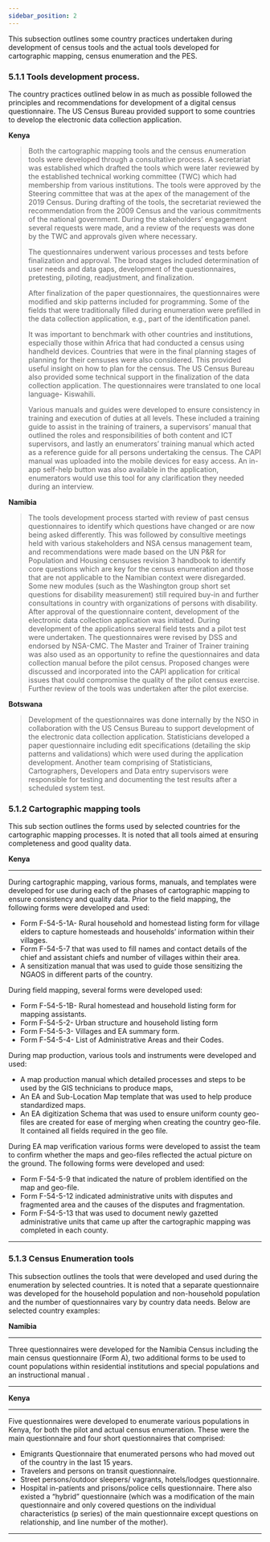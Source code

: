 ```yaml
---
sidebar_position: 2
---
```




This subsection outlines some country practices undertaken during development of census tools and the actual tools developed for cartographic mapping, census enumeration and the PES.

### 5.1.1	Tools development process. 
The country practices outlined below in as much as possible followed the principles and recommendations for development of a digital census questionnaire. The US Census Bureau provided support to some countries to develop the electronic data collection application.

**Kenya**
>Both the cartographic mapping tools and the census enumeration tools were developed through a consultative process. A secretariat was established which drafted the tools which were later reviewed by the established technical working committee (TWC) which had membership from various institutions. The tools were approved by the Steering committee that was at the apex of the management of the 2019 Census. During drafting of the tools, the secretariat reviewed the recommendation from the 2009 Census and the various commitments of the national government. During the stakeholders’ engagement several requests were made, and a review of the requests was done by the TWC and approvals given where necessary.
>
>The questionnaires underwent various processes and tests before finalization and approval. The broad stages included determination of user needs and data gaps, development of the questionnaires, pretesting, piloting, readjustment, and finalization.
>
>After finalization of the paper questionnaires, the questionnaires were modified and skip patterns included for programming. Some of the fields that were traditionally filled during enumeration were prefilled in the data collection application, e.g., part of the identification panel.
>
>It was important to benchmark with other countries and institutions, especially those within Africa that had conducted a census using handheld devices. Countries that were in the final planning stages of planning for their censuses were also considered. This provided useful insight on how to plan for the census. The US Census Bureau also provided some technical support in the finalization of the data collection application. The questionnaires were translated to one local language- Kiswahili. 
>
>Various manuals and guides were developed to ensure consistency in training and execution of duties at all levels. These included a training guide to assist in the training of trainers, a supervisors’ manual that outlined the roles and responsibilities of both content and ICT supervisors, and lastly an enumerators’ training manual which acted as a reference guide for all persons undertaking the census.
The CAPI manual was uploaded into the mobile devices for easy access. An in-app self-help button was also available in the application, enumerators would use this tool for any clarification they needed during an interview.

**Namibia**
>The tools development process started with review of past census questionnaires to identify which questions have changed or are now being asked differently. This was followed by consultive meetings held with various stakeholders and NSA census management team, and recommendations were made based on the UN P&R for Population and Housing censuses revision 3 handbook to identify core questions which are key for the census enumeration and those that are not applicable to the Namibian context were disregarded. Some new modules (such as the Washington group short set questions for disability measurement) still required buy-in and further consultations in country with organizations of persons with disability.
>After approval of the questionnaire content, development of the electronic data collection application was initiated. During development of the applications several field tests and a pilot test were undertaken. The questionnaires were revised by DSS and endorsed by NSA-CMC. The Master and Trainer of Trainer training was also used as an opportunity to refine the questionnaires and data collection manual before the pilot census. Proposed changes were discussed and incorporated into the CAPI application for critical issues that could compromise the quality of the pilot census exercise. Further review of the tools was undertaken after the pilot exercise. 

**Botswana**
>Development of the questionnaires was done internally by the NSO in collaboration with the US Census Bureau to support development of the electronic data collection application. Statisticians developed a paper questionnaire including edit specifications (detailing the skip patterns and validations) which were used during the application development. Another team comprising of Statisticians, Cartographers, Developers and Data entry supervisors were responsible for testing and documenting the test results after a scheduled system test.

### 5.1.2 Cartographic mapping tools 
This sub section outlines the forms used by selected countries for the cartographic mapping processes. It is noted that all tools aimed at ensuring completeness  and good quality data.

**Kenya**
_____________________________________________
During cartographic mapping, various forms, manuals, and templates were developed for use during each of the phases of cartographic mapping to ensure consistency and quality data. 
Prior to the field mapping, the following forms were developed and used: 
-	Form F-54-5-1A- Rural household and homestead listing form for village elders to capture homesteads and households’ information within their villages.
-	Form F-54-5-7 that was used to fill names and contact details of the chief and assistant chiefs and number of villages within their area. 
-	A sensitization manual that was used to guide those sensitizing the NGAOS in different parts of the country.  

During field mapping, several forms were developed used:
-	Form F-54-5-1B- Rural homestead and household listing form for mapping assistants.
-	Form F-54-5-2- Urban structure and household listing form 
-	Form F-54-5-3- Villages and EA summary form.
-	Form F-54-5-4- List of Administrative Areas and their Codes. 

During map production, various tools and instruments were developed and used: 
-	A map production manual which detailed processes and steps to be used by the GIS technicians to produce maps, 
-	An EA and Sub-Location Map template that was used to help produce standardized maps.
-	An EA digitization Schema that was used to ensure uniform county geo-files are created for ease of merging when creating the country geo-file. It contained all fields required in the geo file. 

During EA map verification various forms were developed to assist the team to confirm whether the maps and geo-files reflected the actual picture on the ground. The following forms were developed and used:
-	Form F-54-5-9 that indicated the nature of problem identified on the map and geo-file.
-	Form F-54-5-12 indicated administrative units with disputes and fragmented area and the causes of the disputes and fragmentation.
-	Form F-54-5-13 that was used to document newly gazetted  administrative units that came up after the cartographic mapping was completed in each county.
__________________________________________________________

### 5.1.3 Census Enumeration tools
This subsection outlines the tools that were developed and used during the enumeration by selected countries. It is noted that a separate questionnaire was developed for the household population and non-household population and the number of questionnaires vary by country data needs. Below are selected country examples:

**Namibia**
_________________________________________________________
Three questionnaires were developed for the Namibia Census including the main census questionnaire (Form A), two additional forms to be used to count populations within residential institutions and special populations and an instructional manual .
________________________________________________________
**Kenya**
________________________________________________________
Five questionnaires were developed to enumerate various populations in Kenya, for both the pilot and actual census enumeration. These were the main questionnaire and four short questionnaires that comprised: 
-	Emigrants Questionnaire that enumerated persons who had moved out of the country in the last 15 years. 
-	Travelers and persons on transit questionnaire. 
-	Street persons/outdoor sleepers/ vagrants, hotels/lodges questionnaire.
-	Hospital in-patients and prisons/police cells questionnaire.
There also existed a “hybrid” questionnaire (which was a modification of the main questionnaire and only covered questions on the individual characteristics (p series) of the main questionnaire except questions on relationship, and line number of the mother).
________________________________________________________
